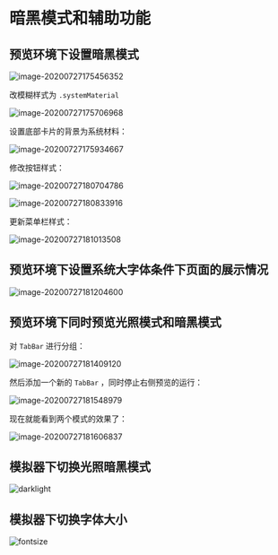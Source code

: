 # 暗黑模式和辅助功能

## 预览环境下设置暗黑模式

![image-20200727175456352](images/image-20200727175456352.png)

改模糊样式为 `.systemMaterial`

![image-20200727175706968](images/image-20200727175706968.png)

设置底部卡片的背景为系统材料：

![image-20200727175934667](images/image-20200727175934667.png)

修改按钮样式：

![image-20200727180704786](images/image-20200727180704786.png)

![image-20200727180833916](images/image-20200727180833916.png)

更新菜单栏样式：

![image-20200727181013508](images/image-20200727181013508.png)

## 预览环境下设置系统大字体条件下页面的展示情况

![image-20200727181204600](images/image-20200727181204600.png)

## 预览环境下同时预览光照模式和暗黑模式

对 `TabBar` 进行分组：

![image-20200727181409120](images/image-20200727181409120.png)

然后添加一个新的 `TabBar` ，同时停止右侧预览的运行：

![image-20200727181548979](images/image-20200727181548979.png)

现在就能看到两个模式的效果了：

![image-20200727181606837](images/image-20200727181606837.png)

## 模拟器下切换光照暗黑模式

![darklight](./images/darklight.gif)

## 模拟器下切换字体大小

![fontsize](./images/fontsize.gif)



